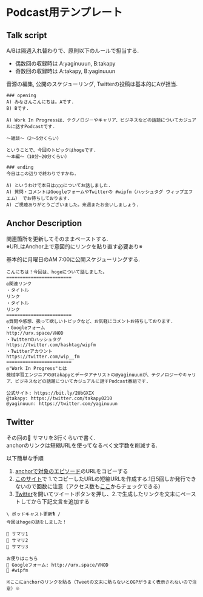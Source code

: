 # Podcast用テンプレート

## Talk script
A/Bは隔週入れ替わりで、原則以下のルールで担当する.
- 偶数回の収録時は A:yaginuuun, B:takapy
- 奇数回の収録時は A:takapy, B:yaginuuun

音源の編集, 公開のスケジューリング, Twitterの投稿は基本的にAが担当.

```
### opening
A) みなさんこんにちは。Aです.
B) Bです.

A) Work In Progressは、テクノロジーやキャリア、ビジネスなどの話題についてカジュアルに話すPodcastです.

〜雑談〜（2〜5分くらい）

ということで、今回のトピックはhogeです.  
〜本編〜（10分~20分くらい）

### ending
今日はこの辺りで終わりですかね.

A) というわけで本日は◯◯◯についてお話しました.
A) 質問・コメントはGoogleフォームやTwitterの #wipfm（ハッシュタグ ウィップエフエム） でお待ちしております.
A) ご視聴ありがとうございました。来週またお会いしましょう.

```

## Anchor Description
関連箇所を更新してそのままペーストする.  
※URLはAnchor上で意図的にリンクを貼り直す必要あり※

基本的に月曜日のAM 7:00に公開スケジューリングする.

```
こんにちは！今回は、hogeについて話しました。
========================
◎関連リンク
・タイトル
リンク
・タイトル
リンク
========================
◎質問や感想、扱って欲しいトピックなど、お気軽にコメントお待ちしております.
・Googleフォーム
http://urx.space/VNOD
・Twitterのハッシュタグ
https://twitter.com/hashtag/wipfm
・Twitterアカウント
https://twitter.com/wip__fm
========================
◎"Work In Progress"とは
機械学習エンジニアの@takapyとデータアナリストの@yaginuuunが、テクノロジーやキャリア、ビジネスなどの話題についてカジュアルに話すPodcast番組です.

公式サイト: https://bit.ly/2UbGXIX
@takapy: https://twitter.com/takapy0210
@yaginuuun: https://twitter.com/yaginuuun

```

## Twitter
その回の💭 サマリを3行くらいで書く.  
anchorのリンクは短縮URLを使ってなるべく文字数を削減する.

以下簡単な手順

1. [anchorで対象のエピソード](https://anchor.fm/geek-engineer-future)のURLをコピーする
2. [このサイト](https://qr.quel.jp/form_shorten.php)で 1.でコピーしたURLの短縮URLを作成する.1日5回しか発行できないので回数に注意（アクセス数も[ここ](https://qr.quel.jp/pv.php?b=)からチェックできる）
3. [Twitter](https://twitter.com/wip__fm)を開いてツイートボタンを押し、2.で生成したリンクを文末にペーストしてから下記文言を追加する

```
\ ポッドキャスト更新🎙 /
今回はhogeの話をしました！

💭 サマリ1
💭 サマリ2
💭 サマリ3

お便りはこちら
📮 Googleフォーム: http://urx.space/VNOD
🔖 #wipfm

※ここにanchorのリンクを貼る（Tweetの文末に貼らないとOGPがうまく表示されないので注意）※
```

